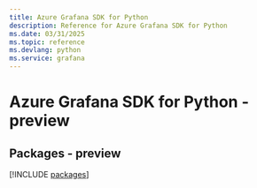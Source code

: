 ```yaml
---
title: Azure Grafana SDK for Python
description: Reference for Azure Grafana SDK for Python
ms.date: 03/31/2025
ms.topic: reference
ms.devlang: python
ms.service: grafana
---
```

# Azure Grafana SDK for Python - preview
## Packages - preview
[!INCLUDE [packages](grafana-index.md)]